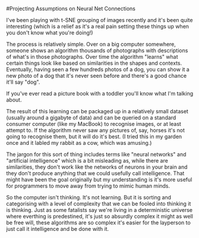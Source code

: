 #Projecting Assumptions on Neural Net Connections

I've been playing with t-SNE grouping of images recently and it's been quite interesting (which is a relief as it's a real pain setting these things up when you don't know what you're doing!)

The process is relatively simple. Over on a big computer somewhere, someone shows an algorithm thousands of photographs with descriptions of what's in those photographs. Over time the algorithm "learns" what certain things look like based on similarities in the shapes and contexts. Eventually, having seen a few hundreds photos of a dog, you can show it a new photo of a dog that it's never seen before and there's a good chance it'll say "dog". 

If you've ever read a picture book with a toddler you'll know what I'm talking about. 

The result of this learning can be packaged up in a relatively small dataset (usually around a gigabyte of data) and can be queried on a standard consumer computer (like my MacBook) to recognise images, or at least attempt to. If the algorithm never saw any pictures of, say, horses it's not going to recognise them, but it will do it's best. (I tried this in my garden once and it labled my rabbit as a cow, which was amusing.) 

The jargon for this sort of thing includes terms like "neural networks" and "artificial intelligence" which is a bit misleading as, while there are similarities, they don't work like the networks of neurons in your brain and they don't produce anything that we could usefully call intelligence. That might have been the goal originally but my understanding is it's more useful for programmers to move away from trying to mimic human minds. 

So the computer isn't thinking. It's not learning. But it is sorting and categorising with a level of complexity that we can be fooled into thinking it is thinking. Just as some fatalists say we're living in a deterministic universe where everthing is predestined, it's just so absurdly complex it might as well be free will, these algorithms are so complex it's easier for the layperson to just call it intelligence and be done with it. 

